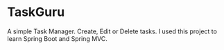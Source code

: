 # TaskGuru
A simple Task Manager. Create, Edit or Delete tasks. I used this project to learn Spring Boot and Spring MVC.
